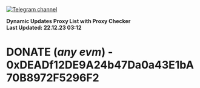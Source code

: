 [![Telegram channel](https://img.shields.io/endpoint?url=https://runkit.io/damiankrawczyk/telegram-badge/branches/master?url=https://t.me/n4z4v0d)](https://t.me/n4z4v0d) 

**Dynamic Updates Proxy List with Proxy Checker**  
**Last Updated: 22.12.23 03:12**

# DONATE (_any evm_) - 0xDEADf12DE9A24b47Da0a43E1bA70B8972F5296F2
